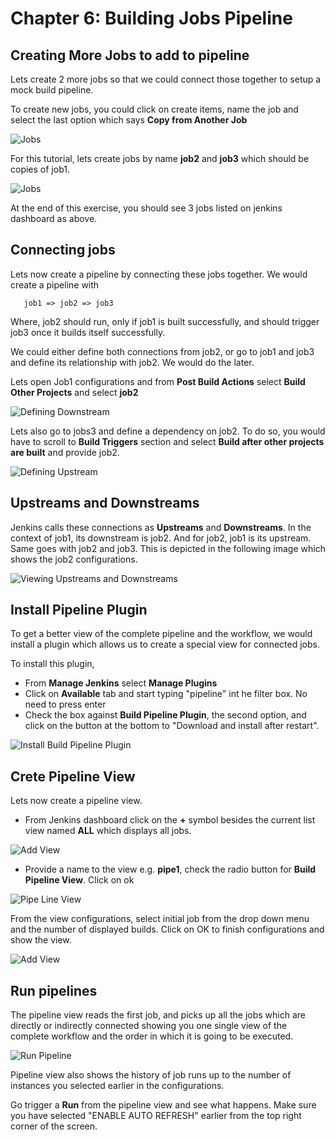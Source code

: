 # Chapter 6: Building Jobs Pipeline
## Creating More Jobs to add to pipeline

Lets create 2 more jobs so that we could connect those together to setup a mock build pipeline.

To create new jobs, you could click on create items, name the job and select the last option which says **Copy from Another Job**

![Jobs](images/chap6/copy_from.png)


For this tutorial, lets create jobs by name **job2** and **job3** which should be copies of job1.  

![Jobs](images/chap6/3_jobs.jpg)

At the end of this exercise, you should see 3 jobs listed on jenkins dashboard as above.

## Connecting jobs

Lets now create a pipeline by connecting these jobs together. We would create a pipeline with

       job1 => job2 => job3

 Where, job2 should run, only if job1 is built successfully, and should trigger job3 once it builds itself successfully.

We could either define both  connections from job2, or go to job1 and job3 and define its relationship with job2.  We would do the later.

Lets open Job1 configurations and from **Post Build Actions** select **Build Other Projects** and select **job2**

![Defining Downstream](images/chap6/defining_downstream.jpg)

Lets also go to jobs3 and define a dependency on job2. To do so, you would have to scroll to **Build Triggers** section and select **Build after other projects are built** and provide job2.

![Defining Upstream](images/chap6/defining_upstream.jpg)


## Upstreams and Downstreams

Jenkins calls these connections as **Upstreams** and **Downstreams**. In the context of job1, its downstream is job2. And for job2, job1 is its upstream. Same goes with job2 and job3.  This is depicted in the following image which shows the job2 configurations.

![Viewing Upstreams and Downstreams](images/chap6/job2_updown.jpg)

## Install Pipeline Plugin

To get a better view of the complete pipeline and the workflow, we would install a plugin which allows us to create a special view for connected jobs.  

To install this plugin,
* From **Manage Jenkins** select **Manage Plugins**
* Click on **Available** tab and start typing "pipeline" int he filter box. No need to press enter
* Check the box against **Build Pipeline Plugin**, the second option, and click on the button at the bottom to "Download and install after restart".

![Install Build Pipeline Plugin](images/chap6/pipeline_plugin.jpg)

## Crete Pipeline View

Lets now create a pipeline view.
* From Jenkins dashboard click on the **+** symbol besides the current list view named **ALL** which displays all jobs.

![Add View](images/chap6/add_view.jpg)


* Provide a name to the view e.g. **pipe1**, check the radio button for **Build Pipeline View**. Click on ok

![Pipe Line View](images/chap6/pipe1.jpg)

From the view configurations, select initial job from the drop down menu and the number of displayed builds.  Click on OK to finish configurations and show the view.  

![Add View](images/chap6/pipe1_config.jpg)

## Run pipelines

The pipeline view reads the first job, and picks up all the jobs which are directly or indirectly connected showing you one single view of the complete workflow and the order in which it is going to be executed.

![Run Pipeline](images/chap6/run_pipe.jpg)


Pipeline view also shows the history of job runs up to the number of instances you selected earlier in the configurations.

Go trigger a **Run** from the pipeline view and see what happens. Make sure you have selected "ENABLE AUTO REFRESH" earlier from the top right corner of the screen.
